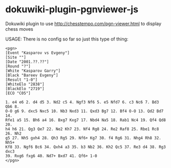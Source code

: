 dokuwiki-plugin-pgnviewer-js
============================

Dokuwiki plugin to use http://chesstempo.com/pgn-viewer.html to display chess moves

USAGE:
There is no config so far so just this type of thing:

    <pgn>
    [Event "Kasparov vs Evgeny"]
    [Site ""]
    [Date "2001.??.??"]
    [Round "?"]
    [White "Kasparov Garry"]
    [Black "Bareev Evgeny"]
    [Result "1-0"]
    [WhiteElo "2838"]
    [BlackElo "2719"]
    [ECO "C05"]
    
    1. e4 e6 2. d4 d5 3. Nd2 c5 4. Ngf3 Nf6 5. e5 Nfd7 6. c3 Nc6 7. Bd3 Qb6 8.
    O-O g6 9. dxc5 Nxc5 10. Nb3 Nxd3 11. Qxd3 Bg7 12. Bf4 O-O 13. Qd2 Bd7 14.
    Rfe1 a5 15. Bh6 a4 16. Bxg7 Kxg7 17. Nbd4 Na5 18. Rab1 Nc4 19. Qf4 Qd8 20.
    h4 h6 21. Qg3 Qe7 22. Ne2 Kh7 23. Nf4 Rg8 24. Re2 Raf8 25. Rbe1 Rc8 26. Nh2
    g5 27. Nh5 gxh4 28. Qh3 Rg5 29. Nf6+ Kg7 30. f4 Rg6 31. Nhg4 Rh8 32. Nh5+
    Kf8 33. Ngf6 Bc6 34. Qxh4 a3 35. b3 Nb2 36. Kh2 Qc5 37. Re3 d4 38. Rg3 dxc3
    39. Rxg6 fxg6 40. Nd7+ Bxd7 41. Qf6+ 1-0
    </pgn>
